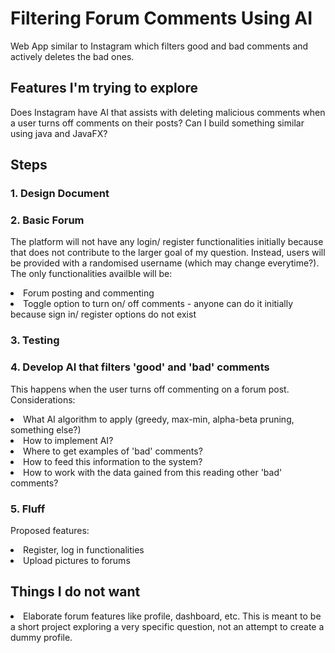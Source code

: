 # Filtering Forum Comments Using AI
Web App similar to Instagram which filters good and bad comments and actively deletes the bad ones.

## Features I'm trying to explore
Does Instagram have AI that assists with deleting malicious comments when a user turns off comments on their posts? Can I build something similar using java and JavaFX?

## Steps

### 1. Design Document

### 2. Basic Forum
The platform will not have any login/ register functionalities initially because that does not contribute to the larger goal of my question. Instead, users will be provided with a randomised username (which may change everytime?). The only functionalities availble will be: 
<li> Forum posting and commenting
<li> Toggle option to turn on/ off comments - anyone can do it initially because sign in/ register options do not exist

### 3. Testing

### 4. Develop AI that filters 'good' and 'bad' comments
This happens when the user turns off commenting on a forum post.
Considerations:
<li> What AI algorithm to apply (greedy, max-min, alpha-beta pruning, something else?)
<li> How to implement AI?
<li> Where to get examples of 'bad' comments?
<li> How to feed this information to the system?
<li> How to work with the data gained from this reading other 'bad' comments?

### 5. Fluff
Proposed features:
<li> Register, log in functionalities
<li> Upload pictures to forums

## Things I do not want
<li> Elaborate forum features like profile, dashboard, etc. This is meant to be a short project exploring a very specific question, not an attempt to create a dummy profile.



